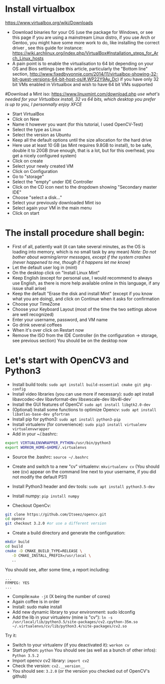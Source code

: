 # Install virtualbox
https://www.virtualbox.org/wiki/Downloads
* Download binaries for your OS (use the package for Windows, or see this page if you are using a mainstream Linux distro,
if you use Arch or Gentoo, you might have some more work to do, like installing the correct driver , see this guide for instance: https://wiki.archlinux.org/index.php/VirtualBox#Installation_steps_for_Arch_Linux_hosts
* A pain point is to enable the virtualisation to 64 bit depending on your OS and Bios settings (see this article, particularly the "Bottom line" section, http://www.fixedbyvonnie.com/2014/11/virtualbox-showing-32-bit-guest-versions-64-bit-host-os/#.WP22Y9Ay_Dc)
if you have only 32 bit VMs enabled in Virtualbox and wish to have 64 bit VMs supported

#Download a Mint iso: https://www.linuxmint.com/download.php 
*use what's needed for your Virtualbox install, 32 vs 64 bits, which desktop you prefer is up to you, I personnally enjoy XFCE*

* Start VirtualBox
* Click on New
* Name it however you want (for this tutorial, I used OpenCV-Test)
* Select the type as Linux
* Select the version as Ubuntu
* Keep all the default options until the size allocation for the hard drive
* Here use at least 10 GB (as Mint requires 9.8GB to install), to be safe, double it to 20GB
(true enough, that is a lot, but for this overhead, you get a nicely configured system)
* Click on create
* Select your newly created VM
* Click on Configuration
* Go to "storage"
* Select the "empty" under IDE Controller
* Click on the CD icon next to the dropdown showing "Secondary master IDE"
* Choose "select a disk..."
* Select your previously downloaded Mint iso
* Select again your VM in the main menu
* Click on start

# The install procedure shall begin:

* First of all, patiently wait (it can take several minutes, as the OS is loading into memory, which is no small task by any mean)
*Note: Do not bother about warning/error messages, except if the system crashes (never happened to me, though if it happens let me know)*
* Let the default user log in (mint)
* On the desktop click on "Install Linux Mint"
* Keep English (except for personal use, I would recommend to always use English, as there is more help available online in this language, if any issue shall arise)
* Keep the default "Erase the disk and install Mint" (except if you know what you are doing), and click on Continue when it asks for confirmation
* Choose your TimeZone
* Choose your Keyboard Layout
(most of the time the two settings above are well recognized)
* Enter your username, password, and VM name
* Go drink several coffees
* When it's over click on Restart now
* Remove the ISO from the IDE Controller (in the configuration -> storage, see previous section)
You should be on the desktop now

# Let's start with OpenCV3 and Python3

* Install build tools: `sudo apt install build-essential cmake git pkg-config`
* Install video libraries (you can use more if necessary): sudo apt install libavcodec-dev libavformat-dev libswscale-dev libv4l-dev`
* Install the GUI features of OpenCV: `sudo apt install libgtk2.0-dev`
* (Optional) Install some functions to optimize Opencv: `sudo apt install libatlas-base-dev gfortran`
* Install pip for python3: `sudo apt install python3-pip`
* Install virtualenv (for convenience): `sudo pip3 install virtualenv virtualenvwrapper`
* Add in your ~/.bashrc: 
```bash
export VIRTUALENVWRAPPER_PYTHON=/usr/bin/python3
export WORKON_HOME=$HOME/.virtualenvs
```
* Source the .bashrc: `source ~/.bashrc`
* Create and switch to a new "cv" virtualenv: `mkvirtualenv cv`
(You should see (cv) appear on the command line next to your username, if you did not modify the default PS1)
* Install Python3 header and dev tools: `sudo apt install python3.5-dev`
* Install numpy: `pip install numpy`

* Checkout OpenCv:
```bash
git clone https://github.com/Itseez/opencv.git
cd opencv
git checkout 3.2.0 #or use a different version
```

* Create a build directory and generate the configuration:
 ```bash
 mkdir build
 cd build
 cmake -D CMAKE_BUILD_TYPE=RELEASE \
	-D CMAKE_INSTALL_PREFIX=/usr/local \
	..
```

You should see, after some time, a report including:
```
...
FFMPEG: YES
...
```

* Compile:`make -jX` (X being the number of cores)
* Again coffee is in order
* Install: sudo make install
* Add new dynamic library to your environment: sudo ldconfig
* Add the lib in your virtualenv (mine is "cv"): `ln -s /usr/local/lib/python3.5/site-packages/cv2.cpython-35m.so ~/.virtualenvs/cv/lib/python3.4/site-packages/cv2.so`


Try it:

* Switch to your virtualenv (if you deactivated it): `workon cv`
* Start python: `python`
You should see (as well as a bunch of other infos): `Python 3.5.2`
* Import opencv cv2 library: `import cv2`
* Check the version: `cv2.__version__`
* You should see: `3.2.0` (or the version you checked out of OpenCV's github)
